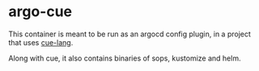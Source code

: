 # argo-cue

This container is meant to be run as an argocd config plugin, in a project that uses [cue-lang](https://github.com/cue-lang/cue).

Along with cue, it also contains binaries of sops, kustomize and helm.

